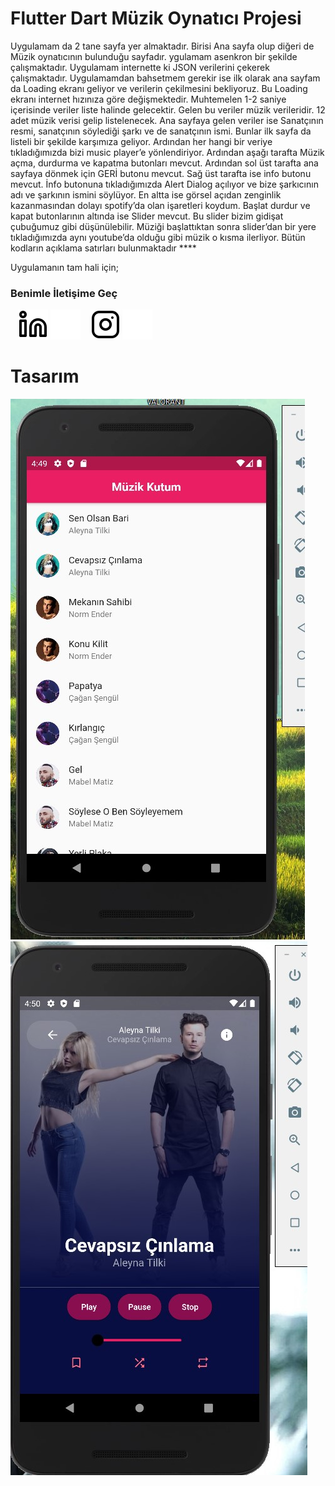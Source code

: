 # Flutter Dart Müzik Oynatıcı Projesi

Uygulamam da 2 tane sayfa yer almaktadır. Birisi Ana sayfa olup diğeri de Müzik oynatıcının bulunduğu sayfadır. 
ygulamam asenkron bir şekilde çalışmaktadır. Uygulamam internette ki JSON verilerini çekerek çalışmaktadır.
Uygulamamdan bahsetmem gerekir ise ilk olarak ana sayfam da Loading ekranı geliyor ve verilerin çekilmesini bekliyoruz.
Bu Loading ekranı internet hızınıza göre değişmektedir. Muhtemelen 1-2 saniye içerisinde veriler liste halinde gelecektir.
Gelen bu veriler müzik verileridir. 12 adet müzik verisi gelip listelenecek.
Ana sayfaya gelen veriler ise Sanatçının resmi, sanatçının söylediği şarkı ve de sanatçının ismi. Bunlar ilk sayfa da listeli bir şekilde karşımıza geliyor.
Ardından her hangi bir veriye tıkladığımızda bizi music player’e yönlendiriyor.
Ardından aşağı tarafta Müzik açma, durdurma ve kapatma butonları mevcut. Ardından sol üst tarafta ana sayfaya dönmek için GERİ butonu mevcut.
Sağ üst tarafta ise info butonu mevcut. İnfo butonuna tıkladığımızda Alert Dialog açılıyor ve bize şarkıcının adı ve şarkının ismini söylüyor.
En altta ise görsel açıdan zenginlik kazanmasından dolayı spotify’da olan işaretleri koydum. Başlat durdur ve kapat butonlarının altında ise Slider mevcut.
Bu slider bizim gidişat çubuğumuz gibi düşünülebilir. Müziği başlattıktan sonra slider’dan bir yere tıkladığımızda aynı youtube’da olduğu gibi müzik o kısma ilerliyor.
Bütün kodların açıklama satırları bulunmaktadır ****

Uygulamanın tam hali için;

### Benimle İletişime Geç


&nbsp;&nbsp;
[![website](./img/linkedin-light.svg)](https://www.linkedin.com/in/oguzhansadikoglu/#gh-light-mode-only)
[![website](./img/linkedin-dark.svg)](https://www.linkedin.com/in/oguzhansadikoglu/#gh-dark-mode-only)
&nbsp;&nbsp;
[![website](./img/instagram-light.svg)](https://www.instagram.com/ouz.spy#gh-light-mode-only)
[![website](./img/instagram-dark.svg)](https://www.instagram.com/ouz.spy#gh-dark-mode-only)


# Tasarım 


![Test Image 2](./img/Screenshot_1.jpg)
&nbsp;&nbsp;
![Test Image 2](./img/Screenshot_2.jpg)
&nbsp;&nbsp;

